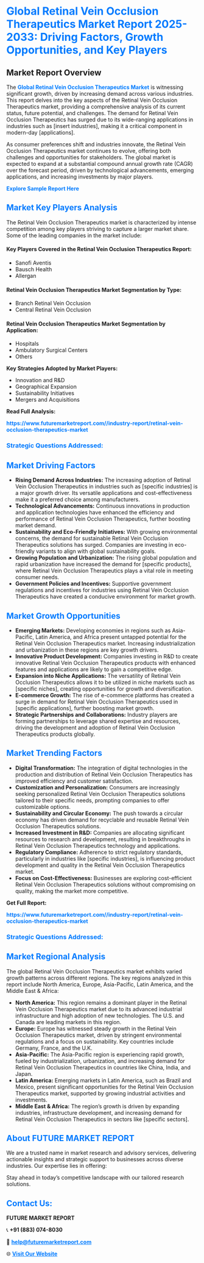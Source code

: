 <h1 style="color: #007BFF;">Global Retinal Vein Occlusion Therapeutics Market Report 2025-2033: Driving Factors, Growth Opportunities, and Key Players</h1>

<section id="overview">
<h2>Market Report Overview</h2>
<p>The <a href="https://www.futuremarketreport.com//industry-report/retinal-vein-occlusion-therapeutics-market" style="color: #007BFF; text-decoration: none;"><strong>Global Retinal Vein Occlusion Therapeutics Market</strong></a> is witnessing significant growth, driven by increasing demand across various industries. This report delves into the key aspects of the Retinal Vein Occlusion Therapeutics market, providing a comprehensive analysis of its current status, future potential, and challenges. The demand for Retinal Vein Occlusion Therapeutics has surged due to its wide-ranging applications in industries such as [insert industries], making it a critical component in modern-day [applications].</p>
<p>As consumer preferences shift and industries innovate, the Retinal Vein Occlusion Therapeutics market continues to evolve, offering both challenges and opportunities for stakeholders. The global market is expected to expand at a substantial compound annual growth rate (CAGR) over the forecast period, driven by technological advancements, emerging applications, and increasing investments by major players.</p>
</section>

<section id="overview">
<p><a href="https://www.futuremarketreport.com//request-sample/reportId=77282" style="color: #007BFF; text-decoration: none;"><strong>Explore Sample Report Here</strong></a></p>
</section>

<section id="key-players">
<h2 style="color: #007BFF;">Market Key Players Analysis</h2>
<p>The Retinal Vein Occlusion Therapeutics market is characterized by intense competition among key players striving to capture a larger market share. Some of the leading companies in the market include:</p>
<h4>Key Players Covered in the Retinal Vein Occlusion Therapeutics Report:</h4>
<ul><li>Sanofi Aventis</li><li>Bausch Health</li><li>Allergan</li></ul>
<h4>Retinal Vein Occlusion Therapeutics Market Segmentation by Type:</h4>
<ul><li>Branch Retinal Vein Occlusion</li><li>Central Retinal Vein Occlusion</li></ul>

<h4>Retinal Vein Occlusion Therapeutics Market Segmentation by Application:</h4>
<ul><li>Hospitals</li><li>Ambulatory Surgical Centers</li><li>Others</li></ul>
<p><strong>Key Strategies Adopted by Market Players:</strong></p>
<ul>
<li>Innovation and R&D</li>
<li>Geographical Expansion</li>
<li>Sustainability Initiatives</li>
<li>Mergers and Acquisitions</li>
</ul>
</section>

<section>
<p><strong>Read Full Analysis: </strong></p><a href="https://www.futuremarketreport.com//industry-report/retinal-vein-occlusion-therapeutics-market" style="color: #007BFF; text-decoration: none;"><strong>https://www.futuremarketreport.com//industry-report/retinal-vein-occlusion-therapeutics-market</strong></a>
<h3 style="color: #007BFF;">Strategic Questions Addressed:</h3>
</section>

<section id="driving-factors">
<h2 style="color: #007BFF;">Market Driving Factors</h2>
<ul>
<li><strong>Rising Demand Across Industries:</strong> The increasing adoption of Retinal Vein Occlusion Therapeutics in industries such as [specific industries] is a major growth driver. Its versatile applications and cost-effectiveness make it a preferred choice among manufacturers.</li>
<li><strong>Technological Advancements:</strong> Continuous innovations in production and application technologies have enhanced the efficiency and performance of Retinal Vein Occlusion Therapeutics, further boosting market demand.</li>
<li><strong>Sustainability and Eco-Friendly Initiatives:</strong> With growing environmental concerns, the demand for sustainable Retinal Vein Occlusion Therapeutics solutions has surged. Companies are investing in eco-friendly variants to align with global sustainability goals.</li>
<li><strong>Growing Population and Urbanization:</strong> The rising global population and rapid urbanization have increased the demand for [specific products], where Retinal Vein Occlusion Therapeutics plays a vital role in meeting consumer needs.</li>
<li><strong>Government Policies and Incentives:</strong> Supportive government regulations and incentives for industries using Retinal Vein Occlusion Therapeutics have created a conducive environment for market growth.</li>
</ul>
</section>

<section id="growth-opportunities">
<h2 style="color: #007BFF;">Market Growth Opportunities</h2>
<ul>
<li><strong>Emerging Markets:</strong> Developing economies in regions such as Asia-Pacific, Latin America, and Africa present untapped potential for the Retinal Vein Occlusion Therapeutics market. Increasing industrialization and urbanization in these regions are key growth drivers.</li>
<li><strong>Innovative Product Development:</strong> Companies investing in R&D to create innovative Retinal Vein Occlusion Therapeutics products with enhanced features and applications are likely to gain a competitive edge.</li>
<li><strong>Expansion into Niche Applications:</strong> The versatility of Retinal Vein Occlusion Therapeutics allows it to be utilized in niche markets such as [specific niches], creating opportunities for growth and diversification.</li>
<li><strong>E-commerce Growth:</strong> The rise of e-commerce platforms has created a surge in demand for Retinal Vein Occlusion Therapeutics used in [specific applications], further boosting market growth.</li>
<li><strong>Strategic Partnerships and Collaborations:</strong> Industry players are forming partnerships to leverage shared expertise and resources, driving the development and adoption of Retinal Vein Occlusion Therapeutics products globally.</li>
</ul>
</section>

<section id="trending-factors">
<h2 style="color: #007BFF;">Market Trending Factors</h2>
<ul>
<li><strong>Digital Transformation:</strong> The integration of digital technologies in the production and distribution of Retinal Vein Occlusion Therapeutics has improved efficiency and customer satisfaction.</li>
<li><strong>Customization and Personalization:</strong> Consumers are increasingly seeking personalized Retinal Vein Occlusion Therapeutics solutions tailored to their specific needs, prompting companies to offer customizable options.</li>
<li><strong>Sustainability and Circular Economy:</strong> The push towards a circular economy has driven demand for recyclable and reusable Retinal Vein Occlusion Therapeutics solutions.</li>
<li><strong>Increased Investment in R&D:</strong> Companies are allocating significant resources to research and development, resulting in breakthroughs in Retinal Vein Occlusion Therapeutics technology and applications.</li>
<li><strong>Regulatory Compliance:</strong> Adherence to strict regulatory standards, particularly in industries like [specific industries], is influencing product development and quality in the Retinal Vein Occlusion Therapeutics market.</li>
<li><strong>Focus on Cost-Effectiveness:</strong> Businesses are exploring cost-efficient Retinal Vein Occlusion Therapeutics solutions without compromising on quality, making the market more competitive.</li>
</ul>
</section>

<section>
<p><strong>Get Full Report: </strong></p><a href="https://www.futuremarketreport.com//industry-report/retinal-vein-occlusion-therapeutics-market" style="color: #007BFF; text-decoration: none;"><strong>https://www.futuremarketreport.com//industry-report/retinal-vein-occlusion-therapeutics-market</strong></a>
<h3 style="color: #007BFF;">Strategic Questions Addressed:</h3>
</section>


<section id="regional-analysis">
<h2 style="color: #007BFF;">Market Regional Analysis</h2>
<p>The global Retinal Vein Occlusion Therapeutics market exhibits varied growth patterns across different regions. The key regions analyzed in this report include North America, Europe, Asia-Pacific, Latin America, and the Middle East & Africa:</p>
<ul>
<li><strong>North America:</strong> This region remains a dominant player in the Retinal Vein Occlusion Therapeutics market due to its advanced industrial infrastructure and high adoption of new technologies. The U.S. and Canada are leading markets in this region.</li>
<li><strong>Europe:</strong> Europe has witnessed steady growth in the Retinal Vein Occlusion Therapeutics market, driven by stringent environmental regulations and a focus on sustainability. Key countries include Germany, France, and the U.K.</li>
<li><strong>Asia-Pacific:</strong> The Asia-Pacific region is experiencing rapid growth, fueled by industrialization, urbanization, and increasing demand for Retinal Vein Occlusion Therapeutics in countries like China, India, and Japan.</li>
<li><strong>Latin America:</strong> Emerging markets in Latin America, such as Brazil and Mexico, present significant opportunities for the Retinal Vein Occlusion Therapeutics market, supported by growing industrial activities and investments.</li>
<li><strong>Middle East & Africa:</strong> The region’s growth is driven by expanding industries, infrastructure development, and increasing demand for Retinal Vein Occlusion Therapeutics in sectors like [specific sectors].</li>
</ul>
</section>

<footer>
<h2 style="color: #007BFF;">About FUTURE MARKET REPORT</h2>
<p>We are a trusted name in market research and advisory services, delivering actionable insights and strategic support to businesses across diverse industries. Our expertise lies in offering:</p>

<p>Stay ahead in today’s competitive landscape with our tailored research solutions.</p>

<h2 style="color: #007BFF;">Contact Us:</h2>
<p><strong>FUTURE MARKET REPORT</strong></p>
<p>📞 <strong>+91 (883) 074-8030</strong></p>
<p>📧 <strong><a href="mailto:help@futuremarketreport.com" style="color: #007BFF;">help@futuremarketreport.com</a></strong></p>
<p>🌐 <strong><a href="https://www.futuremarketreport.com/" style="color: #007BFF;">Visit Our Website</a></strong></p>
</footer>